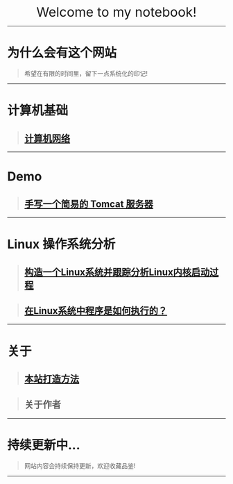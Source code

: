 
<p align="center">
   <a href="" target="_blank" >   </a>
</p>


<p align="center">
    <a style="font-size:30px;"> Welcome to my notebook!</a>
 
</p>

---
# **为什么会有这个网站**
> 希望在有限的时间里，留下一点系统化的印记!

---
# **计算机基础**
> ## [计算机网络](./content/computer/network/network.md)

---
# **Demo**
<!-- > ##  **搭建一个网盘系统** -->
> ## [手写一个简易的 Tomcat 服务器](/content/project/tomcat/tomcat.md)

---
# **Linux 操作系统分析**

> ## [构造一个Linux系统并跟踪分析Linux内核启动过程](./content/linux/linux-mykernel.md)

> ## [在Linux系统中程序是如何执行的？](./content/linux/programs-execute-on-linux.md)

<!-- 
---
# **[常用工具](./content/tool/tool.md)**
 -->

---
# **关于**
> ## [本站打造方法](./content/regarding/build-this-website.md)

> ## 关于作者

---
# **持续更新中...**

> 网站内容会持续保持更新，欢迎收藏品鉴!
---